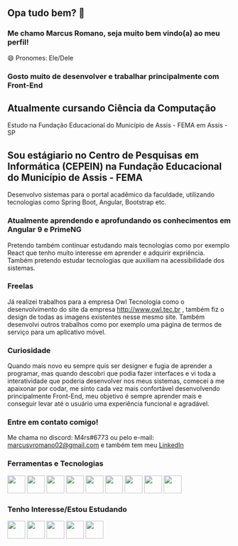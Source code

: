 ## Opa tudo bem? 👋
### Me chamo Marcus Romano, seja muito bem vindo(a) ao meu perfil!
😄 Pronomes: Ele/Dele

### Gosto muito de desenvolver e trabalhar principalmente com Front-End

## Atualmente cursando Ciência da Computação
Estudo na Fundação Educacional do Município de Assis - FEMA em Assis - SP

## Sou estágiario no Centro de Pesquisas em Informática (CEPEIN) na Fundação Educacional do Município de Assis - FEMA
Desenvolvo sistemas para o portal acadêmico da faculdade, utilizando tecnologias como Spring Boot, Angular, Bootstrap etc.

### Atualmente aprendendo e aprofundando os conhecimentos em Angular 9 e PrimeNG
Pretendo também continuar estudando mais tecnologias como por exemplo React que tenho muito interesse em aprender e adquirir expriência.
Também pretendo estudar tecnologias que auxiliam na acessibilidade dos sistemas.

### Freelas
Já realizei trabalhos para a empresa Owl Tecnologia como o desenvolvimento do site da empresa http://www.owl.tec.br , também fiz
o design de todas as imagens existentes nesse mesmo site. 
Também desenvolvi outros trabalhos como por exemplo uma página de termos de serviço para um aplicativo móvel.


### Curiosidade
Quando mais novo eu sempre quis ser designer e fugia de aprender a programar, mas quando descobri que podia fazer interfaces e 
vi toda a interatividade que poderia desenvolver nos meus sistemas, comecei a me apaixonar por codar, me sinto cada vez mais confortável
desenvolvendo principalmente Front-End, meu objetivo é sempre aprender mais e conseguir levar até o usuário uma experiência funcional
e agradável.

### Entre em contato comigo!
Me chama no discord: M4rs#6773 ou pelo e-mail: marcusvromano02@gmail.com e também tem meu [LinkedIn](https://www.linkedin.com/in/marcus-romano-ba2487209/)

### Ferramentas e Tecnologias

<img src="https://cdn.jsdelivr.net/gh/devicons/devicon/icons/html5/html5-original.svg" width="40" height="40"/> <img src="https://cdn.jsdelivr.net/gh/devicons/devicon/icons/css3/css3-original.svg" width="40" height="40"/> <img src="https://cdn.jsdelivr.net/gh/devicons/devicon/icons/bootstrap/bootstrap-original.svg" width="40" height="40"/> <img src="https://cdn.jsdelivr.net/gh/devicons/devicon/icons/javascript/javascript-original.svg" width="40" height="40"/> <img src="https://cdn.jsdelivr.net/gh/devicons/devicon/icons/typescript/typescript-original.svg" width="40" height="40"/> <img src="https://cdn.jsdelivr.net/gh/devicons/devicon/icons/angularjs/angularjs-original.svg" width="40" height="40"/> <img src="https://cdn.jsdelivr.net/gh/devicons/devicon/icons/java/java-original.svg" width="40" height="40"/> 
<img src="https://cdn.jsdelivr.net/gh/devicons/devicon/icons/spring/spring-original.svg" width="40" height="40"/> 
<img src="https://cdn.jsdelivr.net/gh/devicons/devicon/icons/git/git-original.svg" width="40" height="40"/>

### Tenho Interesse/Estou Estudando
<img src="https://cdn.jsdelivr.net/gh/devicons/devicon/icons/react/react-original.svg" width="40" height="40"/> <img src="https://cdn.jsdelivr.net/gh/devicons/devicon/icons/nextjs/nextjs-original.svg" width="40" height="40"/> <img src="https://cdn.jsdelivr.net/gh/devicons/devicon/icons/vuejs/vuejs-original.svg" width="40" height="40"/> <img src="https://cdn.jsdelivr.net/gh/devicons/devicon/icons/dart/dart-original.svg" width="40" height="40"/> 
<img src="https://cdn.jsdelivr.net/gh/devicons/devicon/icons/flutter/flutter-original.svg" width="40" height="40"/>

